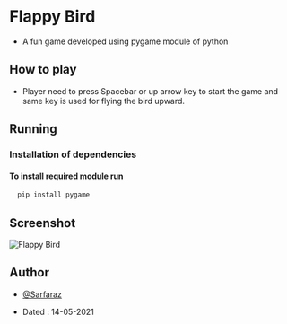 # Flappy Bird

-  A fun game developed using pygame module of python

## How to play

- Player need to press Spacebar or up arrow key to start the game and same key is used for flying the bird upward.

## Running

### Installation of dependencies

#### To install required module run

```bash
  pip install pygame
```
## Screenshot

![Flappy Bird](https://i.ibb.co/Sxkm2zG/flappy-Bird.png)

## Author

- [@Sarfaraz](https://www.github.com/GoogolDKhan)

- Dated : 14-05-2021